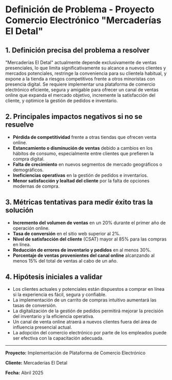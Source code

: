 # Definición de Problema - Proyecto Comercio Electrónico "Mercaderías El Detal"

## 1. Definición precisa del problema a resolver

"Mercaderías El Detal" actualmente depende exclusivamente de ventas presenciales, lo que limita significativamente su alcance a nuevos clientes y mercados potenciales, restringe la conveniencia para su clientela habitual, y expone a la tienda a riesgos competitivos frente a otros minoristas con presencia digital. Se requiere implementar una plataforma de comercio electrónico eficiente, segura y amigable para ofrecer un canal de ventas online que expanda el mercado objetivo, incremente la satisfacción del cliente, y optimice la gestión de pedidos e inventario.

## 2. Principales impactos negativos si no se resuelve

- **Pérdida de competitividad** frente a otras tiendas que ofrecen venta online.
- **Estancamiento o disminución de ventas** debido a cambios en los hábitos de consumo, especialmente entre clientes que prefieren la compra digital.
- **Falta de crecimiento** en nuevos segmentos de mercado geográficos o demográficos.
- **Ineficiencias operativas** en la gestión de pedidos e inventarios.
- **Menor satisfacción y lealtad del cliente** por la falta de opciones modernas de compra.

## 3. Métricas tentativas para medir éxito tras la solución

- **Incremento del volumen de ventas** en un 20% durante el primer año de operación online.
- **Tasa de conversión** en el sitio web superior al 2%.
- **Nivel de satisfacción del cliente** (CSAT) mayor al 85% para las compras en línea.
- **Reducción de errores de inventario y pedidos** en al menos 30%.
- **Porcentaje de ventas provenientes del canal online** alcanzando al menos 15% del total de ventas al cabo de un año.

## 4. Hipótesis iniciales a validar

- Los clientes actuales y potenciales están dispuestos a comprar en línea si la experiencia es fácil, segura y confiable.
- La implementación de un carrito de compras intuitivo aumentará las tasas de conversión.
- La digitalización de la gestión de pedidos permitirá mejorar la precisión del inventario y la eficiencia operativa.
- Un canal de venta online atraerá a nuevos clientes fuera del área de influencia presencial actual.
- La adopción del comercio electrónico por parte de los empleados puede ser efectiva con la capacitación adecuada.

---

**Proyecto:** Implementación de Plataforma de Comercio Electrónico

**Cliente:** Mercaderías El Detal

**Fecha:** Abril 2025
